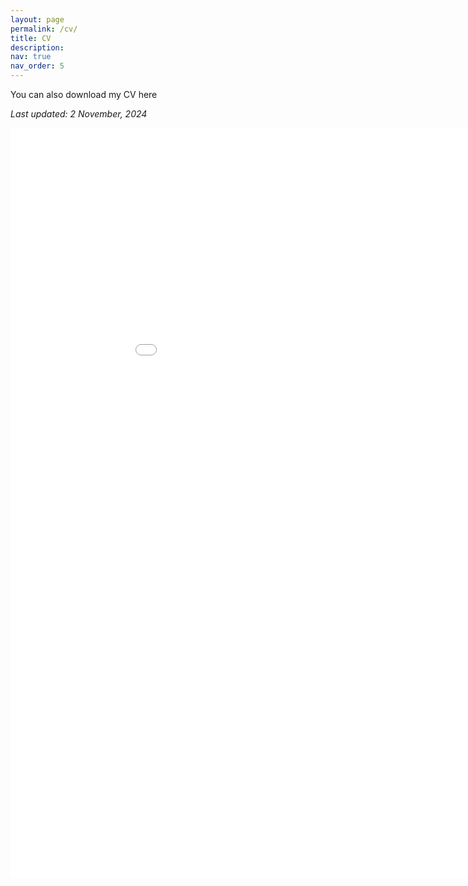 ```yaml
---
layout: page
permalink: /cv/
title: CV
description:
nav: true
nav_order: 5
---
```


You can also download my CV here [<i class="fa-regular fa-file-pdf"></i>](../assets/pdf/2024-11-01_CV_Giulio_Severijnen.pdf)

*Last updated: 2 November, 2024*
<iframe src="../assets/pdf/2024-11-01_CV_Giulio_Severijnen.pdf" width="1000" height="1200" style="border:none;"></iframe>